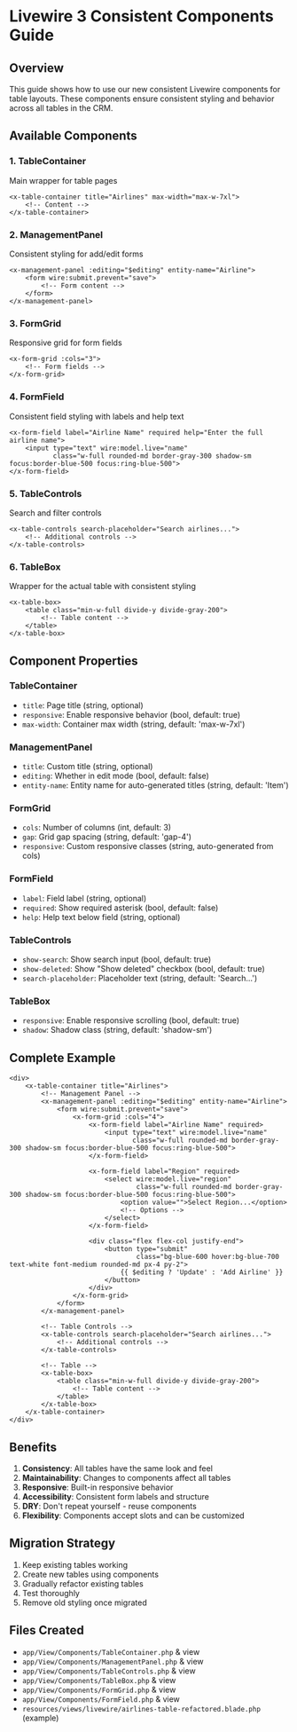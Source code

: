 # Livewire 3 Consistent Components Guide

## Overview
This guide shows how to use our new consistent Livewire components for table layouts. These components ensure consistent styling and behavior across all tables in the CRM.

## Available Components

### 1. TableContainer
Main wrapper for table pages
```blade
<x-table-container title="Airlines" max-width="max-w-7xl">
    <!-- Content -->
</x-table-container>
```

### 2. ManagementPanel
Consistent styling for add/edit forms
```blade
<x-management-panel :editing="$editing" entity-name="Airline">
    <form wire:submit.prevent="save">
        <!-- Form content -->
    </form>
</x-management-panel>
```

### 3. FormGrid
Responsive grid for form fields
```blade
<x-form-grid :cols="3">
    <!-- Form fields -->
</x-form-grid>
```

### 4. FormField
Consistent field styling with labels and help text
```blade
<x-form-field label="Airline Name" required help="Enter the full airline name">
    <input type="text" wire:model.live="name" 
           class="w-full rounded-md border-gray-300 shadow-sm focus:border-blue-500 focus:ring-blue-500">
</x-form-field>
```

### 5. TableControls
Search and filter controls
```blade
<x-table-controls search-placeholder="Search airlines...">
    <!-- Additional controls -->
</x-table-controls>
```

### 6. TableBox
Wrapper for the actual table with consistent styling
```blade
<x-table-box>
    <table class="min-w-full divide-y divide-gray-200">
        <!-- Table content -->
    </table>
</x-table-box>
```

## Component Properties

### TableContainer
- `title`: Page title (string, optional)
- `responsive`: Enable responsive behavior (bool, default: true)
- `max-width`: Container max width (string, default: 'max-w-7xl')

### ManagementPanel
- `title`: Custom title (string, optional)
- `editing`: Whether in edit mode (bool, default: false)
- `entity-name`: Entity name for auto-generated titles (string, default: 'Item')

### FormGrid
- `cols`: Number of columns (int, default: 3)
- `gap`: Grid gap spacing (string, default: 'gap-4')
- `responsive`: Custom responsive classes (string, auto-generated from cols)

### FormField
- `label`: Field label (string, optional)
- `required`: Show required asterisk (bool, default: false)
- `help`: Help text below field (string, optional)

### TableControls
- `show-search`: Show search input (bool, default: true)
- `show-deleted`: Show "Show deleted" checkbox (bool, default: true)
- `search-placeholder`: Placeholder text (string, default: 'Search...')

### TableBox
- `responsive`: Enable responsive scrolling (bool, default: true)
- `shadow`: Shadow class (string, default: 'shadow-sm')

## Complete Example

```blade
<div>
    <x-table-container title="Airlines">
        <!-- Management Panel -->
        <x-management-panel :editing="$editing" entity-name="Airline">
            <form wire:submit.prevent="save">
                <x-form-grid :cols="4">
                    <x-form-field label="Airline Name" required>
                        <input type="text" wire:model.live="name" 
                               class="w-full rounded-md border-gray-300 shadow-sm focus:border-blue-500 focus:ring-blue-500">
                    </x-form-field>
                    
                    <x-form-field label="Region" required>
                        <select wire:model.live="region" 
                                class="w-full rounded-md border-gray-300 shadow-sm focus:border-blue-500 focus:ring-blue-500">
                            <option value="">Select Region...</option>
                            <!-- Options -->
                        </select>
                    </x-form-field>
                    
                    <div class="flex flex-col justify-end">
                        <button type="submit" 
                                class="bg-blue-600 hover:bg-blue-700 text-white font-medium rounded-md px-4 py-2">
                            {{ $editing ? 'Update' : 'Add Airline' }}
                        </button>
                    </div>
                </x-form-grid>
            </form>
        </x-management-panel>
        
        <!-- Table Controls -->
        <x-table-controls search-placeholder="Search airlines...">
            <!-- Additional controls -->
        </x-table-controls>
        
        <!-- Table -->
        <x-table-box>
            <table class="min-w-full divide-y divide-gray-200">
                <!-- Table content -->
            </table>
        </x-table-box>
    </x-table-container>
</div>
```

## Benefits

1. **Consistency**: All tables have the same look and feel
2. **Maintainability**: Changes to components affect all tables
3. **Responsive**: Built-in responsive behavior
4. **Accessibility**: Consistent form labels and structure
5. **DRY**: Don't repeat yourself - reuse components
6. **Flexibility**: Components accept slots and can be customized

## Migration Strategy

1. Keep existing tables working
2. Create new tables using components
3. Gradually refactor existing tables
4. Test thoroughly
5. Remove old styling once migrated

## Files Created

- `app/View/Components/TableContainer.php` & view
- `app/View/Components/ManagementPanel.php` & view  
- `app/View/Components/TableControls.php` & view
- `app/View/Components/TableBox.php` & view
- `app/View/Components/FormGrid.php` & view
- `app/View/Components/FormField.php` & view
- `resources/views/livewire/airlines-table-refactored.blade.php` (example)
